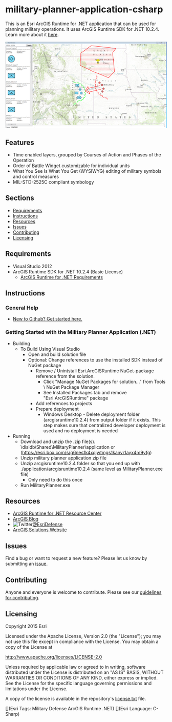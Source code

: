 # military-planner-application-csharp

This is an Esri ArcGIS Runtime for .NET application that can be used for planning military operations.  It uses ArcGIS Runtime SDK for .NET 10.2.4. Learn more about it [here](https://developers.arcgis.com/net/).

![Image of Military Planner Application](ScreenShot.PNG) 

## Features
* Time enabled layers, grouped by Courses of Action and Phases of the Operation
* Order of Battle Widget customizable for individual units
* What You See Is What You Get (WYSIWYG) editing of military symbols and control measures
* MIL-STD-2525C compliant symbology

## Sections

* [Requirements](#requirements)
* [Instructions](#instructions)
* [Resources](#resources)
* [Issues](#issues)
* [Contributing](#contributing)
* [Licensing](#licensing)

## Requirements

* Visual Studio 2012
* ArcGIS Runtime SDK for .NET 10.2.4 (Basic License)
	* [ArcGIS Runtime for .NET Requirements](https://developers.arcgis.com/net/desktop/guide/system-requirements.htm)

## Instructions

### General Help

* [New to Github? Get started here.](http://htmlpreview.github.com/?https://github.com/Esri/esri.github.com/blob/master/help/esri-getting-to-know-github.html)

### Getting Started with the Military Planner Application (.NET)

* Building
	* To Build Using Visual Studio
		* Open and build solution file
		* Optional: Change references to use the installed SDK instead of NuGet package
			* Remove / Unintstall Esri.ArcGISRuntime NuGet-package reference from the solution.
				* Click "Manage NuGet Packages for solution..." from Tools \ NuGet Package Manager
				* See Installed Packages tab and remove "Esri.ArcGISRuntime" package
			* Add references to projects
			* Prepare deployment
				* Windows Desktop - Delete deployment folder (arcgisruntime10.2.4) from output folder if it exists. This step makes sure that centralized developer deployment is used and no deployment is needed
* Running
	* Download and unzip the .zip file(s).  \\disldb\Shared\MilitaryPlanner\application or (https://esri.box.com/s/g6nes1k4xqjwtmgs1kanvr1ayx4m9yfg)
	* Unzip military planner application zip file
	* Unzip arcgisruntime10.2.4 folder so that you end up with ./application/arcgisruntime10.2.4  (same level as MilitaryPlanner.exe file)
		* Only need to do this once
	* Run MilitaryPlanner.exe

## Resources

* [ArcGIS Runtime for .NET Resource Center](https://developers.arcgis.com/net/)
* [ArcGIS Blog](http://blogs.esri.com/esri/arcgis/)
* ![Twitter](https://g.twimg.com/twitter-bird-16x16.png)[@EsriDefense](http://twitter.com/EsriDefense)
* [ArcGIS Solutions Website](http://solutions.arcgis.com/military/)

## Issues

Find a bug or want to request a new feature?  Please let us know by submitting an [issue](https://github.com/ArcGIS/military-planner-application-csharp/issues).

## Contributing

Anyone and everyone is welcome to contribute. Please see our [guidelines for contributing](https://github.com/esri/contributing).

## Licensing
Copyright 2015 Esri

Licensed under the Apache License, Version 2.0 (the "License");
you may not use this file except in compliance with the License.
You may obtain a copy of the License at

   http://www.apache.org/licenses/LICENSE-2.0

Unless required by applicable law or agreed to in writing, software
distributed under the License is distributed on an "AS IS" BASIS,
WITHOUT WARRANTIES OR CONDITIONS OF ANY KIND, either express or implied.
See the License for the specific language governing permissions and
limitations under the License.

A copy of the license is available in the repository's [license.txt](https://github.com/ArcGIS/military-planner-application-csharp/blob/master/license.txt) file.

[](Esri Tags: Military Defense ArcGIS Runtime .NET)
[](Esri Language: C-Sharp) 

